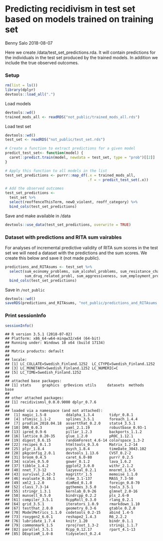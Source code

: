 Predicting recidivism in test set based on models trained on training set
================
Benny Salo
2018-08-07

Here we create /data/test\_set\_predictions.rda. It will contain predictions for the individuals in the test set produced by the trained models. In addition we include the true observed outcomes.

### Setup

``` r
rm(list = ls())
library(dplyr)
devtools::load_all(".")
```

Load models

``` r
devtools::wd()
trained_mods_all <- readRDS("not_public/trained_mods_all.rds")
```

Load test set

``` r
devtools::wd()
test_set <- readRDS("not_public/test_set.rds")
```

``` r
# Create a function to extract predictions for a given model
predict_test_set<- function(model) {
  caret::predict.train(model, newdata = test_set, type = "prob")[[2]]
}

# Apply this function to all models in the list
test_set_predictions <- purrr::map_df(.x = trained_mods_all, 
                                      .f = ~ predict_test_set(.x))

# Add the observed outcomes
test_set_predictions <- 
  test_set %>% 
  select(reoffenceThisTerm, newO_violent, reoff_category) %>% 
  bind_cols(test_set_predictions)
```

Save and make available in /data

``` r
devtools::use_data(test_set_predictions, overwrite = TRUE)
```

### Dataset with predictions and RITA sum vairables

For analyses of incremental predictive validity of RITA sum scores in the test set we will need a dataset with the predictions and the sum scores. We create this below and save it (not made public).

``` r
predictions_and_RITAsums <- test_set %>%
  select(sum_economy_problems, sum_alcohol_problems, sum_resistance_change, 
         sum_drug_related_probl, sum_aggressiveness, sum_employment_probl) %>% 
  bind_cols(test_set_predictions)
```

Save in `/not_public`

``` r
devtools::wd()
saveRDS(predictions_and_RITAsums, "not_public/predictions_and_RITAsums.rds")
```

### Print sessionInfo

``` r
sessionInfo()
```

    ## R version 3.5.1 (2018-07-02)
    ## Platform: x86_64-w64-mingw32/x64 (64-bit)
    ## Running under: Windows 10 x64 (build 17134)
    ## 
    ## Matrix products: default
    ## 
    ## locale:
    ## [1] LC_COLLATE=Swedish_Finland.1252  LC_CTYPE=Swedish_Finland.1252   
    ## [3] LC_MONETARY=Swedish_Finland.1252 LC_NUMERIC=C                    
    ## [5] LC_TIME=Swedish_Finland.1252    
    ## 
    ## attached base packages:
    ## [1] stats     graphics  grDevices utils     datasets  methods   base     
    ## 
    ## other attached packages:
    ## [1] recidivismsl_0.0.0.9000 dplyr_0.7.6            
    ## 
    ## loaded via a namespace (and not attached):
    ##  [1] magic_1.5-8         ddalpha_1.3.4       tidyr_0.8.1        
    ##  [4] sfsmisc_1.1-2       splines_3.5.1       foreach_1.4.4      
    ##  [7] prodlim_2018.04.18  assertthat_0.2.0    stats4_3.5.1       
    ## [10] DRR_0.0.3           yaml_2.1.19         robustbase_0.93-1  
    ## [13] ipred_0.9-6         pillar_1.2.3        backports_1.1.2    
    ## [16] lattice_0.20-35     glue_1.2.0          pROC_1.12.1        
    ## [19] digest_0.6.15       randomForest_4.6-14 colorspace_1.3-2   
    ## [22] recipes_0.1.3       htmltools_0.3.6     Matrix_1.2-14      
    ## [25] plyr_1.8.4          psych_1.8.4         timeDate_3043.102  
    ## [28] pkgconfig_2.0.1     devtools_1.13.6     CVST_0.2-2         
    ## [31] broom_0.4.5         caret_6.0-80        purrr_0.2.5        
    ## [34] scales_0.5.0        gower_0.1.2         lava_1.6.2         
    ## [37] tibble_1.4.2        ggplot2_3.0.0       withr_2.1.2        
    ## [40] nnet_7.3-12         lazyeval_0.2.1      mnormt_1.5-5       
    ## [43] survival_2.42-3     magrittr_1.5        memoise_1.1.0      
    ## [46] evaluate_0.10.1     nlme_3.1-137        MASS_7.3-50        
    ## [49] xml2_1.2.0          dimRed_0.1.0        foreign_0.8-70     
    ## [52] class_7.3-14        ggthemes_3.5.0      tools_3.5.1        
    ## [55] stringr_1.3.1       kernlab_0.9-26      glmnet_2.0-16      
    ## [58] munsell_0.5.0       bindrcpp_0.2.2      pls_2.6-0          
    ## [61] compiler_3.5.1      RcppRoll_0.3.0      rlang_0.2.1        
    ## [64] grid_3.5.1          iterators_1.0.9     rmarkdown_1.10     
    ## [67] testthat_2.0.0      geometry_0.3-6      gtable_0.2.0       
    ## [70] ModelMetrics_1.1.0  codetools_0.2-15    abind_1.4-5        
    ## [73] roxygen2_6.0.1      reshape2_1.4.3      R6_2.2.2           
    ## [76] lubridate_1.7.4     knitr_1.20          bindr_0.1.1        
    ## [79] commonmark_1.5      rprojroot_1.3-2     stringi_1.1.7      
    ## [82] parallel_3.5.1      Rcpp_0.12.17        rpart_4.1-13       
    ## [85] DEoptimR_1.0-8      tidyselect_0.2.4
